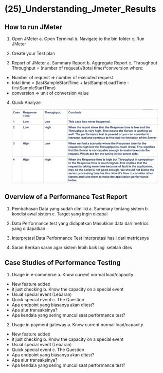 # (25)_Understanding_Jmeter_Results

## How to run JMeter

 1. Open JMeter
  a. Open Terminal
  b. Navigate to the bin folder
  c. Run JMeter

 2. Create your Test plan

 3. Report of JMeter
  a. Summary Report
  b. Aggregate Report
  c. Throughput
   Throughput = (number of request)/(total time)*conversion
   where:
   - Number of request => number of executed request
   - total time = (lastSampleStartTime + lastSampleLoadTime - firstSampleStartTime)
   - conversion => unit of conversion value

 4. Quick Analyze

    ![alt text](1.jpg)

## Overview of a Performance Test Report

 1. Pembahasan Data yang sudah dimiliki
  a. Summary tentang sistem
  b. kondisi awal sistem
  c. Target yang ingin dicapai

 2. Data Performance test yang didapatkan
  Masukkan data dari metrics yang didapatkan 

 3. Interpretasi Data Performance Test
  Interpretasi hasil dari metricsnya

 4. Saran
  Berikan saran agar sistem lebih baik lagi setelah dites

## Case Studies of Performance Testing

 1. Usage in e-commerce
  a. Know current normal load/capacity
   - New feature added
   - it just checking
  b. Know the capacity on a special event
   - Usual special event (Lebaran) 
   - Quick special event
  c. The Question
   - Apa endpoint yang biasanya akan ditest?
   - Apa alur transaksinya?
   - Apa kendala yang sering muncul saat performance test?

 2. Usage in payment gateway
  a. Know current normal load/capacity
   - New feature added
   - it just checking
  b. Know the capacity on a special event
   - Usual special event (Lebaran) 
   - Quick special event 
  c. The Question
   - Apa endpoint yang biasanya akan ditest?
   - Apa alur transaksinya?
   - Apa kendala yang sering muncul saat performance test?
